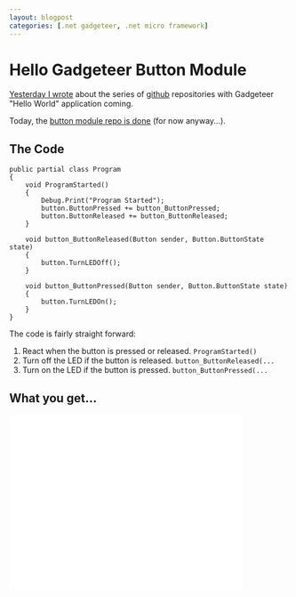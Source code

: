 ```yaml
---
layout: blogpost
categories: [.net gadgeteer, .net micro framework]
---
```


# Hello Gadgeteer Button Module

[Yesterday I wrote][1] about the series of [github][2] repositories with Gadgeteer "Hello World" application coming.

Today, the [button module repo is done][3] (for now anyway...).

## The Code

    public partial class Program
    {
        void ProgramStarted()
        {
            Debug.Print("Program Started");
            button.ButtonPressed += button_ButtonPressed;
            button.ButtonReleased += button_ButtonReleased;
        }
    
        void button_ButtonReleased(Button sender, Button.ButtonState state)
        {
            button.TurnLEDOff();
        }
    
        void button_ButtonPressed(Button sender, Button.ButtonState state)
        {
            button.TurnLEDOn();
        }
    }
    

The code is fairly straight forward:

1.  React when the button is pressed or released. `ProgramStarted()`
2.  Turn off the LED if the button is released. `button_ButtonReleased(...`
3.  Turn on the LED if the button is pressed. `button_ButtonPressed(...`

## What you get...

<iframe width="420" height="315" src="//www.youtube.com/embed/Zw9b0Mj0qXM" frameborder="0" allowfullscreen></iframe>

 [1]: http://steen.hulthin.dk/blog/hello-net-gadgeteer
 [2]: http://github.com
 [3]: https://github.com/steenhulthin/HelloButtonModule#hellobuttonmodule